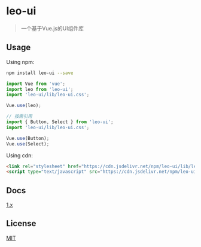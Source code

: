 # leo-ui

> 一个基于Vue.js的UI组件库

## Usage

Using npm:
``` sh
npm install leo-ui --save
```
```javascript
import Vue from 'vue';
import leo from 'leo-ui';
import 'leo-ui/lib/leo-ui.css';

Vue.use(leo);

// 按需引用
import { Button, Select } from 'leo-ui';
import 'leo-ui/lib/leo-ui.css';

Vue.use(Button);
Vue.use(Select);
```
Using cdn:
``` html
<link rel="stylesheet" href="https://cdn.jsdelivr.net/npm/leo-ui/lib/leo-ui.css">
<script type="text/javascript" src="https://cdn.jsdelivr.net/npm/leo-ui/lib/leo-ui.umd.min.js"></script>
```

## Docs

[1.x](https://teacher-li.github.io/leo-ui/)

## License

[MIT](https://opensource.org/licenses/MIT)